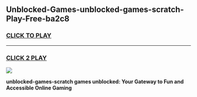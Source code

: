 
## Unblocked-Games-unblocked-games-scratch-Play-Free-ba2c8
<h3>
<a href="https://premium76.site?title=unblocked-games-scratch&ref=18A1">CLICK TO PLAY</a></h3>
<hr>

<h3>
<a href="https://premium76.site?title=unblocked-games-scratch&ref=18A1">CLICK 2 PLAY</a>
  
</h3>

<a href="https://premium76.site?title=unblocked-games-scratch&ref=18A1"><img src="https://clearcache.store/games.png"></a>


**unblocked-games-scratch games unblocked: Your Gateway to Fun and Accessible Online Gaming**
